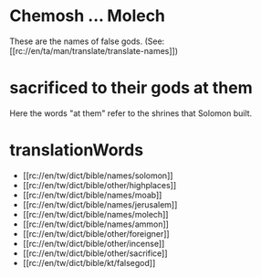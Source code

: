 # Chemosh ... Molech

These are the names of false gods. (See: [[rc://en/ta/man/translate/translate-names]])

# sacrificed to their gods at them

Here the words "at them" refer to the shrines that Solomon built.

# translationWords

* [[rc://en/tw/dict/bible/names/solomon]]
* [[rc://en/tw/dict/bible/other/highplaces]]
* [[rc://en/tw/dict/bible/names/moab]]
* [[rc://en/tw/dict/bible/names/jerusalem]]
* [[rc://en/tw/dict/bible/names/molech]]
* [[rc://en/tw/dict/bible/names/ammon]]
* [[rc://en/tw/dict/bible/other/foreigner]]
* [[rc://en/tw/dict/bible/other/incense]]
* [[rc://en/tw/dict/bible/other/sacrifice]]
* [[rc://en/tw/dict/bible/kt/falsegod]]
